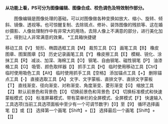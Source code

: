 **从功能上看，PS可分为图像编辑、图像合成、校色调色及特效制作部分。**




　　图像编辑是图像处理的基础，可以对图像做各种变换如放大、缩小、旋转、倾斜、镜像、透视等。也可惊醒复制、去除斑点、修补、装饰图像的残损等、这在婚纱摄影、人像处理制作中有非常大的用场，去除人像上不满意的部分，进行美化加工，得到让人非常满意的效果。
*工具箱快捷键

移动工具【V】
矩形、椭圆选框工具【M】
裁剪工具【C】
画笔工具【B】
橡皮图章、图案图章【S】
历史记录画笔工具【Y】
橡皮擦工具【E】
模糊、锐化、涂抹工具【R】
减淡、加深、海棉工具【O】
钢笔、自由钢笔、磁性钢笔【P】
油漆桶工具【G】
吸管、颜色取样器【I】
抓手工具【H】
临时使用移动工具【Ctrl】
临时使用吸色工具【Alt】
临时使用抓手工具【空格】
添加锚点工具【+】
删除锚点工具【-】
直接选取工具【A】
文字、文字蒙板、直排文字、直排文字蒙板【T】
直线渐变、径向渐变、对称渐变、角度渐变、菱形渐变【G】
缩放工具【Z】
默认前景色和背景色【D】
切换前景色和背景色【X】
切换标准模式和快速蒙板模式【Q】
标准屏幕模式、带有菜单栏的全屏模式、全屏模式【F】
快速输入工具选项(当前工具选项面板中至少有一个可调节数字)【0】至【9】
循环选择画笔【[】或【]】
选择第一个画笔【Shift】+【[】
选择最后一个画笔【Shift】+【]】